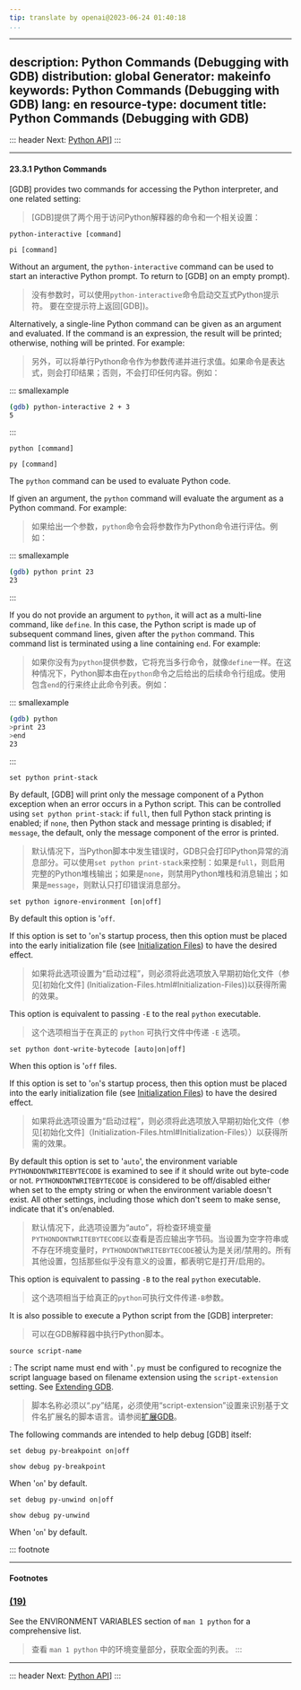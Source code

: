 ```yaml
---
tip: translate by openai@2023-06-24 01:40:18
...
```

---
description: Python Commands (Debugging with GDB)
distribution: global
Generator: makeinfo
keywords: Python Commands (Debugging with GDB)
lang: en
resource-type: document
title: Python Commands (Debugging with GDB)
---
::: header
Next: [Python API](Python-API.html#Python-API)]
:::

---

#### 23.3.1 Python Commands


[GDB] provides two commands for accessing the Python interpreter, and one related setting:

> [GDB]提供了两个用于访问Python解释器的命令和一个相关设置：

`python-interactive [command]`

`pi [command]`


Without an argument, the `python-interactive` command can be used to start an interactive Python prompt. To return to [GDB] on an empty prompt).

> 没有参数时，可以使用`python-interactive`命令启动交互式Python提示符。 要在空提示符上返回[GDB])。


Alternatively, a single-line Python command can be given as an argument and evaluated. If the command is an expression, the result will be printed; otherwise, nothing will be printed. For example:

> 另外，可以将单行Python命令作为参数传递并进行求值。如果命令是表达式，则会打印结果；否则，不会打印任何内容。例如：

::: smallexample

```bash
(gdb) python-interactive 2 + 3
5
```

:::

`python [command]`

`py [command]`

The `python` command can be used to evaluate Python code.


If given an argument, the `python` command will evaluate the argument as a Python command. For example:

> 如果给出一个参数，`python`命令会将参数作为Python命令进行评估。例如：

::: smallexample

```bash
(gdb) python print 23
23
```

:::


If you do not provide an argument to `python`, it will act as a multi-line command, like `define`. In this case, the Python script is made up of subsequent command lines, given after the `python` command. This command list is terminated using a line containing `end`. For example:

> 如果你没有为`python`提供参数，它将充当多行命令，就像`define`一样。在这种情况下，Python脚本由在`python`命令之后给出的后续命令行组成。使用包含`end`的行来终止此命令列表。例如：

::: smallexample

```bash
(gdb) python
>print 23
>end
23
```

:::

`set python print-stack`


By default, [GDB] will print only the message component of a Python exception when an error occurs in a Python script. This can be controlled using `set python print-stack`: if `full`, then full Python stack printing is enabled; if `none`, then Python stack and message printing is disabled; if `message`, the default, only the message component of the error is printed.

> 默认情况下，当Python脚本中发生错误时，GDB只会打印Python异常的消息部分。可以使用`set python print-stack`来控制：如果是`full`，则启用完整的Python堆栈输出；如果是`none`，则禁用Python堆栈和消息输出；如果是`message`，则默认只打印错误消息部分。

`set python ignore-environment [on|off]`

By default this option is '`off`.


If this option is set to '`on`'s startup process, then this option must be placed into the early initialization file (see [Initialization Files](Initialization-Files.html#Initialization-Files)) to have the desired effect.

> 如果将此选项设置为“启动过程”，则必须将此选项放入早期初始化文件（参见[初始化文件] (Initialization-Files.html#Initialization-Files))以获得所需的效果。


This option is equivalent to passing `-E` to the real `python` executable.

> 这个选项相当于在真正的 `python` 可执行文件中传递 `-E` 选项。

`set python dont-write-bytecode [auto|on|off]`

When this option is '`off` files.


If this option is set to '`on`'s startup process, then this option must be placed into the early initialization file (see [Initialization Files](Initialization-Files.html#Initialization-Files)) to have the desired effect.

> 如果将此选项设置为“启动过程”，则必须将此选项放入早期初始化文件（参见[初始化文件]（Initialization-Files.html#Initialization-Files））以获得所需的效果。


By default this option is set to '`auto`', the environment variable `PYTHONDONTWRITEBYTECODE` is examined to see if it should write out byte-code or not. `PYTHONDONTWRITEBYTECODE` is considered to be off/disabled either when set to the empty string or when the environment variable doesn't exist. All other settings, including those which don't seem to make sense, indicate that it's on/enabled.

> 默认情况下，此选项设置为“auto”，将检查环境变量`PYTHONDONTWRITEBYTECODE`以查看是否应输出字节码。当设置为空字符串或不存在环境变量时，`PYTHONDONTWRITEBYTECODE`被认为是关闭/禁用的。所有其他设置，包括那些似乎没有意义的设置，都表明它是打开/启用的。


This option is equivalent to passing `-B` to the real `python` executable.

> 这个选项相当于给真正的`python`可执行文件传递`-B`参数。


It is also possible to execute a Python script from the [GDB] interpreter:

> 可以在GDB解释器中执行Python脚本。

`source script-name`


:   The script name must end with '`.py` must be configured to recognize the script language based on filename extension using the `script-extension` setting. See [Extending GDB](Extending-GDB.html#Extending-GDB).

> 脚本名称必须以“.py”结尾，必须使用“script-extension”设置来识别基于文件名扩展名的脚本语言。请参阅[扩展GDB](Extending-GDB.html#Extending-GDB)。

The following commands are intended to help debug [GDB] itself:

`set debug py-breakpoint on|off`

`show debug py-breakpoint`

When '`on`' by default.

`set debug py-unwind on|off`

`show debug py-unwind`

When '`on`' by default.

::: footnote

---

#### Footnotes

### [(19)](#DOCF19)


See the ENVIRONMENT VARIABLES section of `man 1 python` for a comprehensive list.

> 查看 `man 1 python` 中的环境变量部分，获取全面的列表。
:::

---

::: header
Next: [Python API](Python-API.html#Python-API)]
:::

